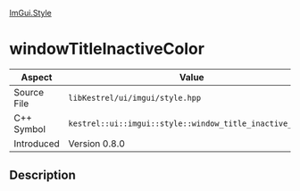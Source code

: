 [ImGui.Style](index.md)
# windowTitleInactiveColor
| Aspect | Value |
| --- | --- |
| Source File | `libKestrel/ui/imgui/style.hpp` |
| C++ Symbol | `kestrel::ui::imgui::style::window_title_inactive_color` |
| Introduced | Version 0.8.0 |
## Description
